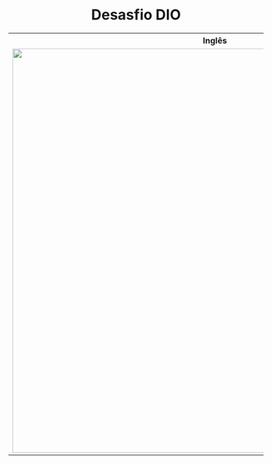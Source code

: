 <h1 align="center">Desasfio DIO</h1>


<table align="center">
  <tr>
    <th>Inglês</th>
    <th>Português</th>
  </tr>
  <tr>
    <td>
      <picture>
        <img height="800em" src="https://github.com/TonyyCruz/first-project-androide_DIO/assets/92501912/782d7bf2-bfcd-4d72-b747-e3e89be0536e">
      </picture>
    </td>
    <td>
      <picture>
        <img height="800em" src="https://github.com/TonyyCruz/first-project-androide_DIO/assets/92501912/c844f9ad-886d-4abc-9ab8-f30f1fd4bc05">
      </picture>
    </td>
  </tr>
</table>
